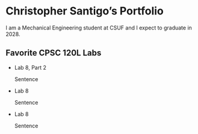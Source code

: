 # Christopher Santigo’s Portfolio
I am a Mechanical Engineering student at CSUF and I expect to graduate in 2028.

## Favorite CPSC 120L Labs
* Lab 8, Part 2

  Sentence

* Lab 8

  Sentence

* Lab 8

  Sentence

